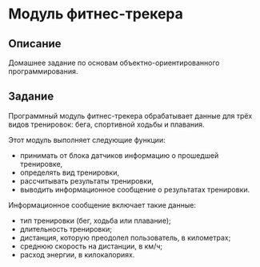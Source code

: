 # Модуль фитнес-трекера

## Описание

Домашнее задание по основам объектно-ориентированного программирования.

## Задание

Программный модуль фитнес-трекера обрабатывает данные для трёх видов тренировок: бега, спортивной ходьбы и плавания. 

Этот модуль выполняет следующие функции:
- принимать от блока датчиков информацию о прошедшей тренировке,
- определять вид тренировки,
- рассчитывать результаты тренировки,
- выводить информационное сообщение о результатах тренировки.

Информационное сообщение включает такие данные:
- тип тренировки (бег, ходьба или плавание);
- длительность тренировки;
- дистанция, которую преодолел пользователь, в километрах;
- среднюю скорость на дистанции, в км/ч;
- расход энергии, в килокалориях.
